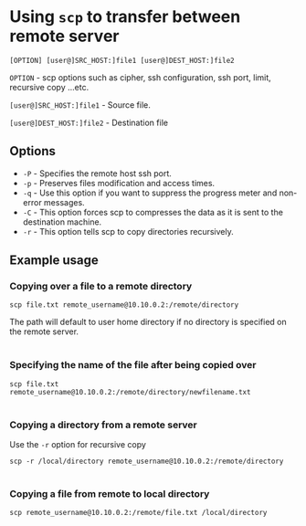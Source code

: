 # Using `scp` to transfer between remote server

`[OPTION] [user@]SRC_HOST:]file1 [user@]DEST_HOST:]file2`


`OPTION` - scp options such as cipher, ssh configuration, ssh port, limit, recursive copy …etc.

`[user@]SRC_HOST:]file1` - Source file.

`[user@]DEST_HOST:]file2` - Destination file


## Options

- `-P` - Specifies the remote host ssh port.
- `-p` - Preserves files modification and access times.
- `-q` - Use this option if you want to suppress the progress meter and non-error messages.
- `-C` - This option forces scp to compresses the data as it is sent to the destination machine.
- `-r` - This option tells scp to copy directories recursively.

## Example usage

### Copying over a file to a remote directory
`scp file.txt remote_username@10.10.0.2:/remote/directory`

The path will default to user home directory if no directory is specified on the remote server.
<br/>
<br/>
### Specifying the name of the file after being copied over
`scp file.txt remote_username@10.10.0.2:/remote/directory/newfilename.txt`
<br/>
<br/>
### Copying a directory from a remote server

Use the `-r` option for recursive copy

`scp -r /local/directory remote_username@10.10.0.2:/remote/directory`
<br/>
<br/>
### Copying a file from remote to local directory

`scp remote_username@10.10.0.2:/remote/file.txt /local/directory`
